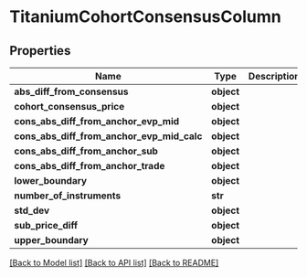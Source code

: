 # TitaniumCohortConsensusColumn


## Properties
Name | Type | Description | Notes
------------ | ------------- | ------------- | -------------
**abs_diff_from_consensus** | **object** |  | [optional] 
**cohort_consensus_price** | **object** |  | [optional] 
**cons_abs_diff_from_anchor_evp_mid** | **object** |  | [optional] 
**cons_abs_diff_from_anchor_evp_mid_calc** | **object** |  | [optional] 
**cons_abs_diff_from_anchor_sub** | **object** |  | [optional] 
**cons_abs_diff_from_anchor_trade** | **object** |  | [optional] 
**lower_boundary** | **object** |  | [optional] 
**number_of_instruments** | **str** |  | [optional] 
**std_dev** | **object** |  | [optional] 
**sub_price_diff** | **object** |  | [optional] 
**upper_boundary** | **object** |  | [optional] 

[[Back to Model list]](../README.md#documentation-for-models) [[Back to API list]](../README.md#documentation-for-api-endpoints) [[Back to README]](../README.md)


